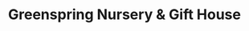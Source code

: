 ---
title: "Greenspring Nursery & Gift House"
url: /jarrettsville/greenspring-nursery-and-gift-house/
shop: garden centre
---